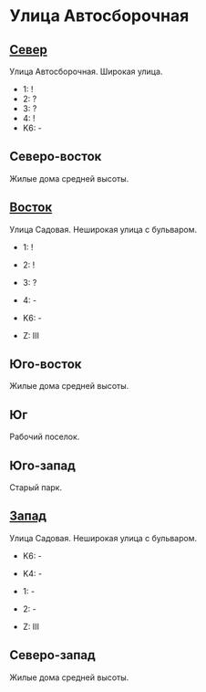 # Улица Автосборочная

## [Север](./10565090.md)

Улица Автосборочная.
Широкая улица.

* 1:    !
* 2:    ?
* 3:    ?
* 4:    !
* K6:   -

## Северо-восток

Жилые дома средней высоты.

## [Восток](./10570095.md)

Улица Садовая.
Неширокая улица с бульваром.

* 1:    !
* 2:    !
* 3:    ?
* 4:    -
* K6:   -

* Z:    III

## Юго-восток

Жилые дома средней высоты.

## Юг

Рабочий поселок.

## Юго-запад

Старый парк.

## [Запад](./10555095.md)

Улица Садовая.
Неширокая улица с бульваром.

* K6:   -
* K4:   -
* 1:    -
* 2:    -

* Z:    III

## Северо-запад

Жилые дома средней высоты.
